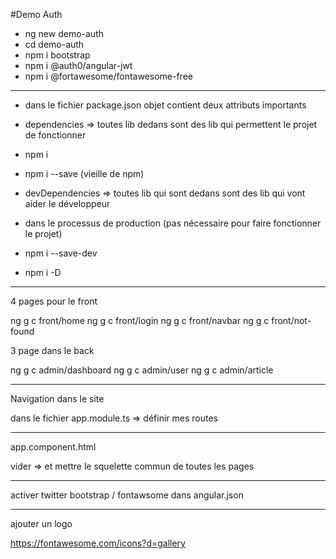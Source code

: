 #Demo Auth

- ng new demo-auth
- cd demo-auth
- npm i bootstrap
- npm i @auth0/angular-jwt
- npm i @fortawesome/fontawesome-free

---

- dans le fichier package.json objet contient deux attributs importants

- dependencies => toutes lib dedans sont des lib qui permettent le projet de fonctionner

- npm i <package>
- npm i <package> --save (vieille de npm)

- devDependencies => toutes lib qui sont dedans sont des lib qui vont aider le développeur
- dans le processus de production (pas nécessaire pour faire fonctionner le projet)

- npm i <package> --save-dev
- npm i <package> -D

---

4 pages pour le front

ng g c front/home
ng g c front/login
ng g c front/navbar
ng g c front/not-found

3 page dans le back

ng g c admin/dashboard
ng g c admin/user
ng g c admin/article

---

Navigation dans le site

dans le fichier app.module.ts => définir mes routes

---

app.component.html

vider => et mettre le squelette commun de toutes les pages 

---

activer twitter bootstrap / fontawsome dans angular.json

---
ajouter un logo

https://fontawesome.com/icons?d=gallery
